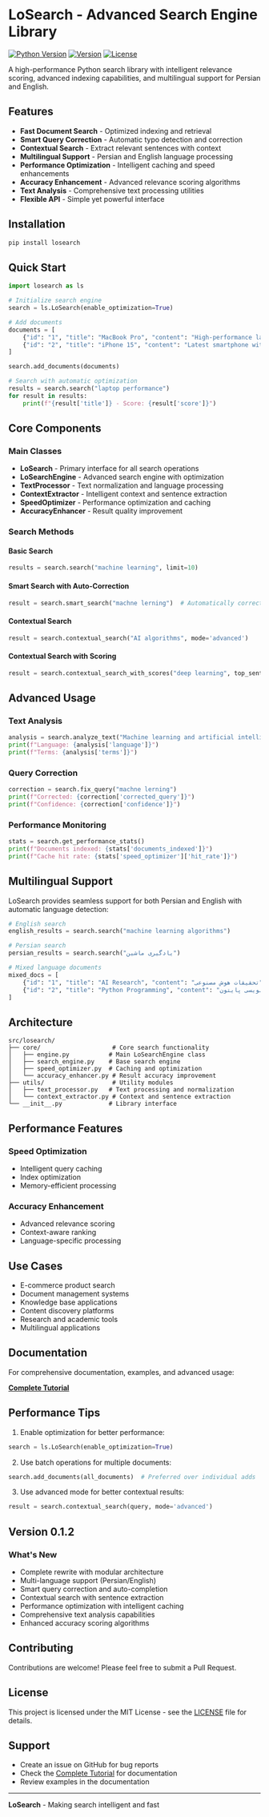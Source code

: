 # LoSearch - Advanced Search Engine Library

[![Python Version](https://img.shields.io/badge/python-3.9+-blue.svg)](https://python.org)
[![Version](https://img.shields.io/badge/version-0.1.2-green.svg)](https://github.com/yourusername/losearch)
[![License](https://img.shields.io/badge/license-MIT-yellow.svg)](LICENSE)

A high-performance Python search library with intelligent relevance scoring, advanced indexing capabilities, and multilingual support for Persian and English.

## Features

- **Fast Document Search** - Optimized indexing and retrieval
- **Smart Query Correction** - Automatic typo detection and correction
- **Contextual Search** - Extract relevant sentences with context
- **Multilingual Support** - Persian and English language processing
- **Performance Optimization** - Intelligent caching and speed enhancements
- **Accuracy Enhancement** - Advanced relevance scoring algorithms
- **Text Analysis** - Comprehensive text processing utilities
- **Flexible API** - Simple yet powerful interface

## Installation

```bash
pip install losearch
```

## Quick Start

```python
import losearch as ls

# Initialize search engine
search = ls.LoSearch(enable_optimization=True)

# Add documents
documents = [
    {"id": "1", "title": "MacBook Pro", "content": "High-performance laptop with M2 chip"},
    {"id": "2", "title": "iPhone 15", "content": "Latest smartphone with advanced camera"}
]

search.add_documents(documents)

# Search with automatic optimization
results = search.search("laptop performance")
for result in results:
    print(f"{result['title']} - Score: {result['score']}")
```

## Core Components

### Main Classes

- **LoSearch** - Primary interface for all search operations
- **LoSearchEngine** - Advanced search engine with optimization
- **TextProcessor** - Text normalization and language processing
- **ContextExtractor** - Intelligent context and sentence extraction
- **SpeedOptimizer** - Performance optimization and caching
- **AccuracyEnhancer** - Result quality improvement

### Search Methods

#### Basic Search
```python
results = search.search("machine learning", limit=10)
```

#### Smart Search with Auto-Correction
```python
result = search.smart_search("machne lerning")  # Automatically corrects typos
```

#### Contextual Search
```python
result = search.contextual_search("AI algorithms", mode='advanced')
```

#### Contextual Search with Scoring
```python
result = search.contextual_search_with_scores("deep learning", top_sentences=3)
```

## Advanced Usage

### Text Analysis
```python
analysis = search.analyze_text("Machine learning and artificial intelligence")
print(f"Language: {analysis['language']}")
print(f"Terms: {analysis['terms']}")
```

### Query Correction
```python
correction = search.fix_query("machne lerning")
print(f"Corrected: {correction['corrected_query']}")
print(f"Confidence: {correction['confidence']}")
```

### Performance Monitoring
```python
stats = search.get_performance_stats()
print(f"Documents indexed: {stats['documents_indexed']}")
print(f"Cache hit rate: {stats['speed_optimizer']['hit_rate']}")
```

## Multilingual Support

LoSearch provides seamless support for both Persian and English with automatic language detection:

```python
# English search
english_results = search.search("machine learning algorithms")

# Persian search  
persian_results = search.search("یادگیری ماشین")

# Mixed language documents
mixed_docs = [
    {"id": "1", "title": "AI Research", "content": "تحقیقات هوش مصنوعی"},
    {"id": "2", "title": "Python Programming", "content": "برنامه نویسی پایتون"}
]
```

## Architecture

```
src/losearch/
├── core/                    # Core search functionality
│   ├── engine.py           # Main LoSearchEngine class
│   ├── search_engine.py    # Base search engine
│   ├── speed_optimizer.py  # Caching and optimization
│   └── accuracy_enhancer.py # Result accuracy improvement
├── utils/                   # Utility modules
│   ├── text_processor.py   # Text processing and normalization
│   └── context_extractor.py # Context and sentence extraction
└── __init__.py             # Library interface
```

## Performance Features

### Speed Optimization
- Intelligent query caching
- Index optimization
- Memory-efficient processing

### Accuracy Enhancement
- Advanced relevance scoring
- Context-aware ranking
- Language-specific processing

## Use Cases

- E-commerce product search
- Document management systems
- Knowledge base applications
- Content discovery platforms
- Research and academic tools
- Multilingual applications

## Documentation

For comprehensive documentation, examples, and advanced usage:

**[Complete Tutorial](LoSearch_Tutorial.md)**

## Performance Tips

1. Enable optimization for better performance:
```python
search = ls.LoSearch(enable_optimization=True)
```

2. Use batch operations for multiple documents:
```python
search.add_documents(all_documents)  # Preferred over individual adds
```

3. Use advanced mode for better contextual results:
```python
result = search.contextual_search(query, mode='advanced')
```

## Version 0.1.2

### What's New
- Complete rewrite with modular architecture
- Multi-language support (Persian/English)
- Smart query correction and auto-completion
- Contextual search with sentence extraction
- Performance optimization with intelligent caching
- Comprehensive text analysis capabilities
- Enhanced accuracy scoring algorithms

## Contributing

Contributions are welcome! Please feel free to submit a Pull Request.

## License

This project is licensed under the MIT License - see the [LICENSE](LICENSE) file for details.

## Support

- Create an issue on GitHub for bug reports
- Check the [Complete Tutorial](LoSearch_Tutorial.md) for documentation
- Review examples in the documentation

---

**LoSearch** - Making search intelligent and fast

